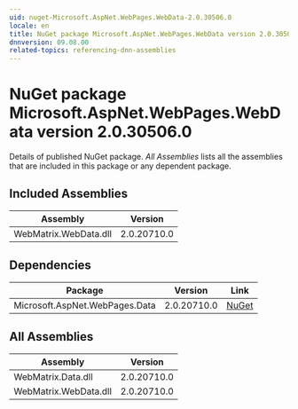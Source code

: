 ```yaml
---
uid: nuget-Microsoft.AspNet.WebPages.WebData-2.0.30506.0
locale: en
title: NuGet package Microsoft.AspNet.WebPages.WebData version 2.0.30506.0
dnnversion: 09.08.00
related-topics: referencing-dnn-assemblies
---
```


# NuGet package Microsoft.AspNet.WebPages.WebData version 2.0.30506.0
Details of published NuGet package.
*All Assemblies* lists all the assemblies that are included in this package or any dependent package.

## Included Assemblies

|Assembly|Version|
|---|---|
|WebMatrix.WebData.dll|2.0.20710.0|

## Dependencies

|Package|Version|Link|
|---|---|---|
|Microsoft.AspNet.WebPages.Data|2.0.20710.0|[NuGet](https://www.nuget.org/packages/Microsoft.AspNet.WebPages.Data/2.0.20710.0)|

## All Assemblies

|Assembly|Version|
|---|---|
|WebMatrix.Data.dll|2.0.20710.0|
|WebMatrix.WebData.dll|2.0.20710.0|

